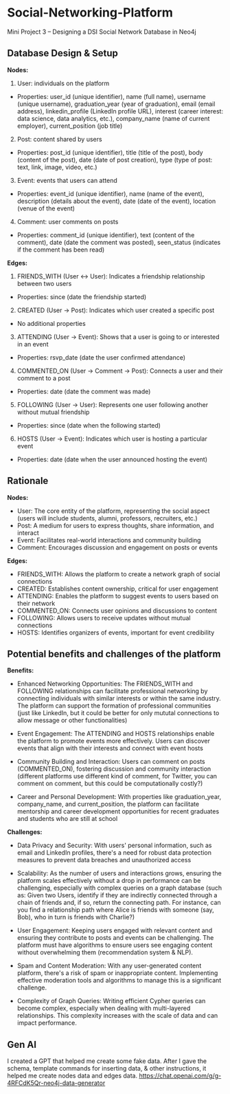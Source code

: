 # Social-Networking-Platform
Mini Project 3 – Designing a DSI Social Network Database in Neo4j

## Database Design & Setup
**Nodes:**

1. User: individuals on the platform
- Properties: user_id (unique identifier), name (full name), username (unique username), graduation_year (year of graduation), email (email address), linkedin_profile (LinkedIn profile URL), interest (career interest: data science, data analytics, etc.), company_name (name of current employer), current_position (job title)

2. Post: content shared by users
- Properties: post_id (unique identifier), title (title of the post), body (content of the post), date (date of post creation), type (type of post: text, link, image, video, etc.)

3. Event: events that users can attend
- Properties: event_id (unique identifier), name (name of the event), description (details about the event), date (date of the event), location (venue of the event)

4. Comment: user comments on posts
- Properties: comment_id (unique identifier), text (content of the comment), date (date the comment was posted), seen_status (indicates if the comment has been read)

**Edges:**

1. FRIENDS_WITH (User ↔ User): Indicates a friendship relationship between two users
- Properties: since (date the friendship started)

2. CREATED (User → Post): Indicates which user created a specific post
- No additional properties

3. ATTENDING (User → Event): Shows that a user is going to or interested in an event
- Properties: rsvp_date (date the user confirmed attendance)

4. COMMENTED_ON (User → Comment → Post): Connects a user and their comment to a post
- Properties: date (date the comment was made)

5. FOLLOWING (User → User): Represents one user following another without mutual friendship
- Properties: since (date when the following started)

6. HOSTS (User → Event): Indicates which user is hosting a particular event
- Properties: date (date when the user announced hosting the event)

## Rationale
**Nodes:**
- User: The core entity of the platform, representing the social aspect (users will include students, alumni, professors, recruiters, etc.)
- Post: A medium for users to express thoughts, share information, and interact
- Event: Facilitates real-world interactions and community building
- Comment: Encourages discussion and engagement on posts or events

**Edges:**
- FRIENDS_WITH: Allows the platform to create a network graph of social connections
- CREATED: Establishes content ownership, critical for user engagement
- ATTENDING: Enables the platform to suggest events to users based on their network
- COMMENTED_ON: Connects user opinions and discussions to content
- FOLLOWING: Allows users to receive updates without mutual connections
- HOSTS: Identifies organizers of events, important for event credibility


## Potential benefits and challenges of the platform
**Benefits:**
- Enhanced Networking Opportunities: The FRIENDS_WITH and FOLLOWING relationships can facilitate professional networking by connecting individuals with similar interests or within the same industry. The platform can support the formation of professional communities (just like LinkedIn, but it could be better for only mututal connections to allow message or other functionalities)

- Event Engagement: The ATTENDING and HOSTS relationships enable the platform to promote events more effectively. Users can discover events that align with their interests and connect with event hosts

- Community Building and Interaction: Users can comment on posts (COMMENTED_ON), fostering discussion and community interaction (different platforms use different kind of comment, for Twitter, you can comment on comment, but this could be computationally costly?)

- Career and Personal Development: With properties like graduation_year, company_name, and current_position, the platform can facilitate mentorship and career development opportunities for recent graduates and students who are still at school

**Challenges:**
- Data Privacy and Security: With users' personal information, such as email and LinkedIn profiles, there's a need for robust data protection measures to prevent data breaches and unauthorized access

- Scalability: As the number of users and interactions grows, ensuring the platform scales effectively without a drop in performance can be challenging, especially with complex queries on a graph database (such as: Given two Users, identify if they are indirectly connected through a chain of friends and, if so, return the connecting path. For instance, can you find a relationship path where Alice is friends with someone (say, Bob), who in turn is friends with Charlie?)

- User Engagement: Keeping users engaged with relevant content and ensuring they contribute to posts and events can be challenging. The platform must have algorithms to ensure users see engaging content without overwhelming them (recommendation system & NLP).

- Spam and Content Moderation: With any user-generated content platform, there's a risk of spam or inappropriate content. Implementing effective moderation tools and algorithms to manage this is a significant challenge.

- Complexity of Graph Queries: Writing efficient Cypher queries can become complex, especially when dealing with multi-layered relationships. This complexity increases with the scale of data and can impact performance.

## Gen AI
I created a GPT that helped me create some fake data. After I gave the schema, template commands for inserting data, & other instructions, it helped me create nodes data and edges data.
https://chat.openai.com/g/g-4RFCdK5Qr-neo4j-data-generator

